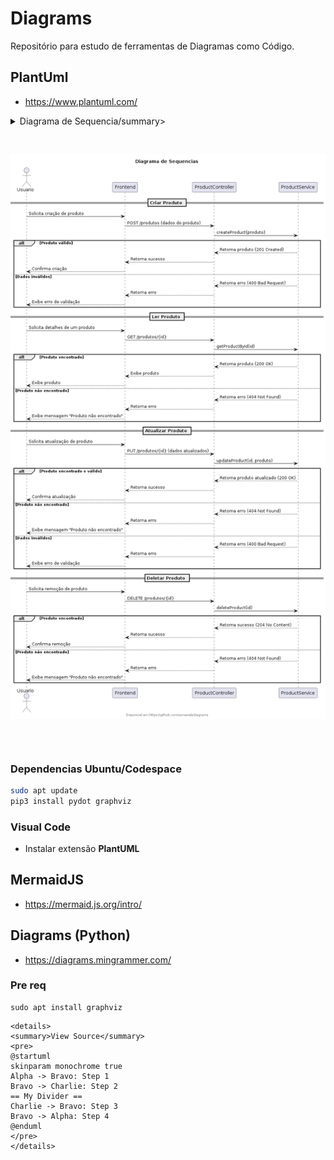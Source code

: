 # Diagrams

Repositório para estudo de ferramentas de Diagramas como Código.

## PlantUml

- https://www.plantuml.com/

<details>
<summary>Diagrama de Sequencia/summary>
<pre>

![](out/docs/api-sequence/api-sequence.png)

</pre>
</details>

### Dependencias Ubuntu/Codespace
  
```sh
sudo apt update
pip3 install pydot graphviz
```

### Visual Code

- Instalar extensão **PlantUML**




## MermaidJS

- https://mermaid.js.org/intro/
  
## Diagrams (Python)

- https://diagrams.mingrammer.com/

### Pre req

```
sudo apt install graphviz
```

```
<details>
<summary>View Source</summary>
<pre>
@startuml
skinparam monochrome true
Alpha -> Bravo: Step 1
Bravo -> Charlie: Step 2
== My Divider ==
Charlie -> Bravo: Step 3
Bravo -> Alpha: Step 4
@enduml
</pre>
</details>
```
